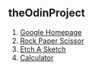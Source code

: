 ## theOdinProject

1. <a href="./googleHomepage">Google Homepage</a>
2. <a href="./rockPaperScissor">Rock Paper Scissor</a>
3. <a href="./etchASkecth">Etch A Sketch</a>
4. <a href="./calculator">Calculator</a>

